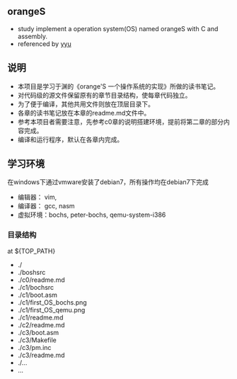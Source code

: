 

## orangeS
* study implement a operation system(OS) named orangeS with C and assembly. 
* referenced by [yyu](https://github.com/yyu/osfs00)

## 说明

* 本项目是学习于渊的《orange'S 一个操作系统的实现》所做的读书笔记。
* 对代码级的源文件保留原有的章节目录结构，使每章代码独立。
* 为了便于编译，其他共用文件则放在顶层目录下。
* 各章的读书笔记放在本章的readme.md文件中。
* 参考本项目者需要注意，先参考c0章的说明搭建环境，提前将第二章的部分内容完成。
* 编译和运行程序，默认在各章内完成。


## 学习环境
在windows下通过vmware安装了debian7，所有操作均在debian7下完成

* 编辑器： vim, 
* 编译器： gcc, nasm
* 虚拟环境：bochs, peter-bochs, qemu-system-i386


### 目录结构
at ${TOP_PATH}

* ./
* ./boshsrc
* ./c0/readme.md
* ./c1/bochsrc
* ./c1/boot.asm
* ./c1/first_OS_bochs.png
* ./c1/first_OS_qemu.png
* ./c1/readme.md
* ./c2/readme.md
* ./c3/boot.asm
* ./c3/Makefile
* ./c3/pm.inc
* ./c3/readme.md
* ./...
* ...

